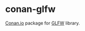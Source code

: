 # conan-glfw

[Conan.io](https://conan.io) package for [GLFW](http://www.glfw.org/index.html) library.

